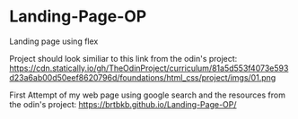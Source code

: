# Landing-Page-OP
Landing page using flex

Project should look similiar to this link from the odin's project:
https://cdn.statically.io/gh/TheOdinProject/curriculum/81a5d553f4073e593d23a6ab00d50eef8620796d/foundations/html_css/project/imgs/01.png

First Attempt of my web page using google search and the resources from the odin's project:
https://brtbkb.github.io/Landing-Page-OP/

